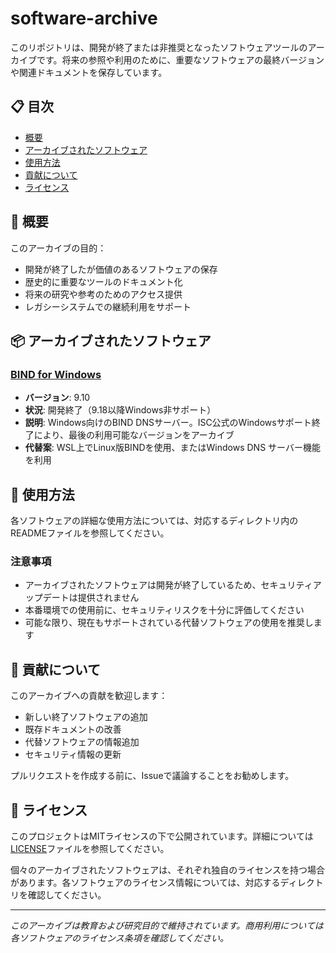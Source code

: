# software-archive

このリポジトリは、開発が終了または非推奨となったソフトウェアツールのアーカイブです。将来の参照や利用のために、重要なソフトウェアの最終バージョンや関連ドキュメントを保存しています。

## 📋 目次

- [概要](#概要)
- [アーカイブされたソフトウェア](#アーカイブされたソフトウェア)
- [使用方法](#使用方法)
- [貢献について](#貢献について)
- [ライセンス](#ライセンス)

## 🎯 概要

このアーカイブの目的：
- 開発が終了したが価値のあるソフトウェアの保存
- 歴史的に重要なツールのドキュメント化
- 将来の研究や参考のためのアクセス提供
- レガシーシステムでの継続利用をサポート

## 📦 アーカイブされたソフトウェア

### [BIND for Windows](./BINDforWindows/)
- **バージョン**: 9.10
- **状況**: 開発終了（9.18以降Windows非サポート）
- **説明**: Windows向けのBIND DNSサーバー。ISC公式のWindowsサポート終了により、最後の利用可能なバージョンをアーカイブ
- **代替案**: WSL上でLinux版BINDを使用、またはWindows DNS サーバー機能を利用

## 🚀 使用方法

各ソフトウェアの詳細な使用方法については、対応するディレクトリ内のREADMEファイルを参照してください。

### 注意事項
- アーカイブされたソフトウェアは開発が終了しているため、セキュリティアップデートは提供されません
- 本番環境での使用前に、セキュリティリスクを十分に評価してください
- 可能な限り、現在もサポートされている代替ソフトウェアの使用を推奨します

## 🤝 貢献について

このアーカイブへの貢献を歓迎します：
- 新しい終了ソフトウェアの追加
- 既存ドキュメントの改善
- 代替ソフトウェアの情報追加
- セキュリティ情報の更新

プルリクエストを作成する前に、Issueで議論することをお勧めします。

## 📄 ライセンス

このプロジェクトはMITライセンスの下で公開されています。詳細については[LICENSE](LICENSE)ファイルを参照してください。

個々のアーカイブされたソフトウェアは、それぞれ独自のライセンスを持つ場合があります。各ソフトウェアのライセンス情報については、対応するディレクトリを確認してください。

---

*このアーカイブは教育および研究目的で維持されています。商用利用については各ソフトウェアのライセンス条項を確認してください。*
